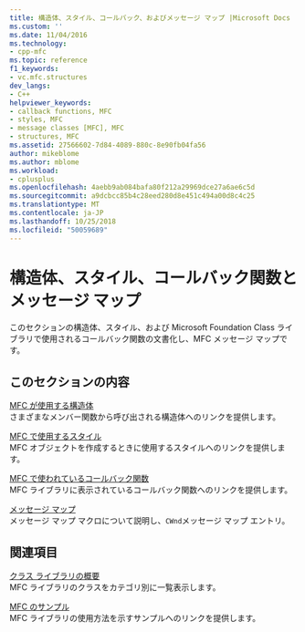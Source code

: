 ```yaml
---
title: 構造体、スタイル、コールバック、およびメッセージ マップ |Microsoft Docs
ms.custom: ''
ms.date: 11/04/2016
ms.technology:
- cpp-mfc
ms.topic: reference
f1_keywords:
- vc.mfc.structures
dev_langs:
- C++
helpviewer_keywords:
- callback functions, MFC
- styles, MFC
- message classes [MFC], MFC
- structures, MFC
ms.assetid: 27566602-7d84-4089-880c-8e90fb04fa56
author: mikeblome
ms.author: mblome
ms.workload:
- cplusplus
ms.openlocfilehash: 4aebb9ab084bafa80f212a29969dce27a6ae6c5d
ms.sourcegitcommit: a9dcbcc85b4c28eed280d8e451c494a00d8c4c25
ms.translationtype: MT
ms.contentlocale: ja-JP
ms.lasthandoff: 10/25/2018
ms.locfileid: "50059689"
---
```

# <a name="structures-styles-callbacks-and-message-maps"></a>構造体、スタイル、コールバック関数とメッセージ マップ

このセクションの構造体、スタイル、および Microsoft Foundation Class ライブラリで使用されるコールバック関数の文書化し、MFC メッセージ マップです。

## <a name="in-this-section"></a>このセクションの内容

[MFC が使用する構造体](../../mfc/reference/structures-used-by-mfc.md)<br/>
さまざまなメンバー関数から呼び出される構造体へのリンクを提供します。

[MFC で使用するスタイル](../../mfc/reference/styles-used-by-mfc.md)<br/>
MFC オブジェクトを作成するときに使用するスタイルへのリンクを提供します。

[MFC で使われているコールバック関数](../../mfc/reference/callback-functions-used-by-mfc.md)<br/>
MFC ライブラリに表示されているコールバック関数へのリンクを提供します。

[メッセージ マップ](../../mfc/reference/message-maps-mfc.md)<br/>
メッセージ マップ マクロについて説明し、`CWnd`メッセージ マップ エントリ。

## <a name="related-sections"></a>関連項目

[クラス ライブラリの概要](../../mfc/class-library-overview.md)<br/>
MFC ライブラリのクラスをカテゴリ別に一覧表示します。

[MFC のサンプル](../../visual-cpp-samples.md)<br/>
MFC ライブラリの使用方法を示すサンプルへのリンクを提供します。

